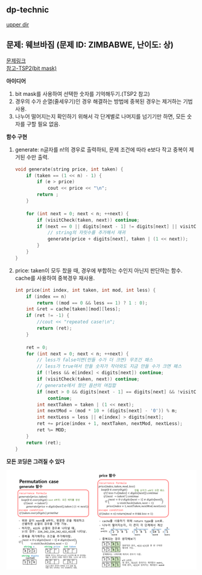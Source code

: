 ## dp-technic
[upper dir](../)

## 문제: 웨브바짐 (문제 ID: ZIMBABWE, 난이도: 상)
[문제링크](https://algospot.com/judge/problem/read/ZIMBABWE)    
[참고-TSP2(bit mask)](../TSP2)  

**아이디어**  
1. bit mask를 사용하여 선택한 숫자를 기억해두기.(TSP2 참고)
2. 경우의 수가 순열(줄세우기)인 경우 해결하는 방법에 중복된 경우는 제거하는 기법 사용.
3. 나누어 떨어지는지 확인하기 위해서 각 단계별로 나머지를 넘기기만 하면, 모든 숫자를 구할 필요 없음.

**함수 구현**

1. generate: n글자를 n!의 경우로 출력하되, 문제 조건에 따라 e보다 작고 중복이 제거된 수만 출력.
	```cpp
	void generate(string price, int taken) {
		if (taken == (1 << n) - 1) {
			if (e > price)
				cout << price << "\n";
			return ;
		}

		for (int next = 0; next < n; ++next) {
			if (visitCheck(taken, next)) continue; 
			if (next == 0 || digits[next - 1] != digits[next] || visitCheck(taken, next - 1)) {
				// string의 자릿수를 추가해서 재귀
				generate(price + digits[next], taken | (1 << next));
			}
		}
	}
	```

2. price: taken이 모두 찼을 때, 경우에 부합하는 수인지 아닌지 판단하는 함수. cache를 사용하여 중복경우 재사용.
	```cpp
	int price(int index, int taken, int mod, int less) {
		if (index == n)
			return ((mod == 0 && less == 1) ? 1 : 0);
		int &ret = cache[taken][mod][less];
		if (ret != -1) {
			//cout << "repeated case!\n";
			return (ret);
		}

		ret = 0;
		for (int next = 0; next < n; ++next) {
			// less가 false이면(만들 수가 더 크면) 무조건 패스
			// less가 true여서 만들 숫자가 작아와도 지금 만들 수가 크면 패스
			if (!less && e[index] < digits[next]) continue;
			if (visitCheck(taken, next)) continue;
			// generate에서 줬던 옵션의 여집합
			if (next > 0 && digits[next - 1] == digits[next] && !visitCheck(taken, next - 1))
				continue;
			int nextTaken = taken | (1 << next);
			int nextMod = (mod * 10 + (digits[next] - '0')) % m;
			int nextLess = less || e[index] > digits[next];
			ret += price(index + 1, nextTaken, nextMod, nextLess);
			ret %= MOD;
		}
		return (ret);
	}
	```
	
**모든 코딩은 그려질 수 있다**  
<p align="center">
    <img src="./Algorithm.png" alt="Algorithm">
</p>
